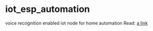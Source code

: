 # iot_esp_automation
voice recognition enabled iot node for home automation
Read: [a link](https://github.com/ayandeepd1/iot_esp_automation/blob/main/home%20automation%20report.pdf)
